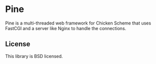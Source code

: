 # Pine

Pine is a multi-threaded web framework for Chicken Scheme that uses FastCGI and
a server like Nginx to handle the connections.

## License

This library is BSD licensed.